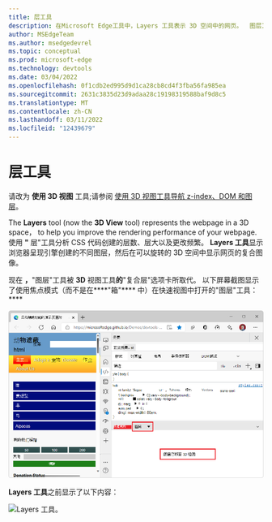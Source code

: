 ```yaml
---
title: 层工具
description: 在Microsoft Edge工具中，Layers 工具表示 3D 空间中的网页。  图层工具已被 3D 视图工具取代，现在将引导至该工具。
author: MSEdgeTeam
ms.author: msedgedevrel
ms.topic: conceptual
ms.prod: microsoft-edge
ms.technology: devtools
ms.date: 03/04/2022
ms.openlocfilehash: 0f1cdb2ed995d9d1ca28cb8cd4f3fba56fa985ea
ms.sourcegitcommit: 2631c3835d23d9adaa28c19198319588baf9d8c5
ms.translationtype: MT
ms.contentlocale: zh-CN
ms.lasthandoff: 03/11/2022
ms.locfileid: "12439679"
---
```

# <a name="layers-tool"></a>层工具

请改为 **使用 3D 视图** 工具;请参阅 [使用 3D 视图工具导航 z-index、DOM 和图层](../3d-view/index.md)。

The **Layers** tool (now the **3D View** tool) represents the webpage in a 3D space， to help you improve the rendering performance of your webpage.  使用 **"** 层"工具分析 CSS 代码创建的层数、层大以及更改频繁。  **Layers 工具**显示浏览器呈现引擎创建的不同图层，然后在可以旋转的 3D 空间中显示网页的复合图像。

现在 **，**"图层"工具被 **3D** 视图工具**的**"复合层"选项卡所取代。  以下屏幕截图显示了使用焦点模式（而不是在****"箱"**** 中）在快速视图中打开的"图层"工具：****

!["图层"工具现在链接到 3D 视图工具。](images/layers-link-3d-view-tool.png)

**Layers 工具**之前显示了以下内容：

![Layers 工具。](../media/layers-tool.png)
